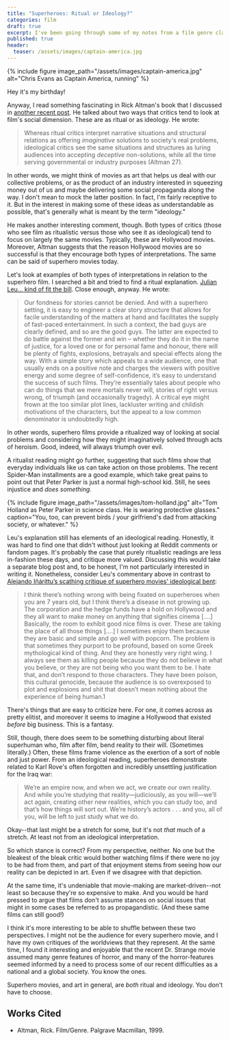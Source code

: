 ```yaml
---
title: "Superheroes: Ritual or Ideology?"
categories: film
draft: true
excerpt: I've been going through some of my notes from a film genre class I took in graduate school. One week, we watched *Shane* and *Yojimbo* as cross-cultural examples of the western, which historically commingled with the samurai film in Japan.
published: true
header:
  teaser: /assets/images/captain-america.jpg
---
```


{% include figure image_path="/assets/images/captain-america.jpg" alt="Chris Evans as Captain America, running" %}

Hey it's my birthday!

Anyway, I read something fascinating in Rick Altman's book that I discussed in [another recent post](/film/men/). He talked about two ways that critics tend to look at film's social dimension. These are as ritual or as ideology. He wrote:

> Whereas ritual critics interpret narrative situations and structural relations as offering *imaginative* solutions to society's real problems, ideological critics see the same situations and structures as luring audiences into accepting *deceptive* non-solutions, while all the time serving governmental or industry purposes (Altman 27).

In other words, we might think of movies as art that helps us deal with our collective problems, or as the product of an industry interested in squeezing money out of us and maybe delivering some social propaganda along the way. I don't mean to mock the latter position. In fact, I'm fairly receptive to it. But in the interest in making some of these ideas as understandable as possible, that's generally what is meant by the term "ideology."

He makes another interesting comment, though. Both types of critics (those who see film as ritualistic versus those who see it as ideological) tend to focus on largely the same movies. Typically, these are Hollywood movies. Moreover, Altman suggests that the reason Hollywood movies are so successful is that they encourage both types of interpretations. The same can be said of superhero movies today.

Let's look at examples of both types of interpretations in relation to the superhero film. I searched a bit and tried to find a ritual explanation. [Julian Leu... kind of fit the bill](https://tmff.net/why-are-superhero-films-so-popular/). Close enough, anyway. He wrote:

> Our fondness for stories cannot be denied. And with a superhero setting, it is easy to engineer a clear story structure that allows for facile understanding of the matters at hand and facilitates the supply of fast-paced entertainment. In such a context, the bad guys are clearly defined, and so are the good guys. The latter are expected to do battle against the former and win – whether they do it in the name of justice, for a loved one or for personal fame and honour, there will be plenty of fights, explosions, betrayals and special effects along the way. With a simple story which appeals to a wide audience, one that usually ends on a positive note and charges the viewers with positive energy and some degree of self-confidence, it’s easy to understand the success of such films. They’re essentially tales about people who can do things that we mere mortals never will, stories of right versus wrong, of triumph (and occasionally tragedy). A critical eye might frown at the too similar plot lines, lackluster writing and childish motivations of the characters, but the appeal to a low common denominator is undoubtedly high.

In other words, superhero films provide a ritualized way of looking at social problems and considering how they might imaginatively solved through acts of heroism. Good, indeed, will always triumph over evil.

A ritualist reading might go further, suggesting that such films show that everyday individuals like us can take action on those problems. The recent Spider-Man installments are a good example, which take great pains to point out that Peter Parker is just a normal high-school kid. Still, he sees injustice and *does something.*

{% include figure image_path="/assets/images/tom-holland.jpg" alt="Tom Holland as Peter Parker in science class. He is wearing protective glasses." caption="You, too, can prevent birds / your girlfriend's dad from attacking society, or whatever." %}

Leu's explanation still has elements of an ideological reading. Honestly, it was hard to find one that didn't without just looking at Reddit comments or fandom pages. It's probably the case that purely ritualistic readings are less in-fashion these days, and critique more valued. Discussing this would take a separate blog post and, to be honest, I'm not particularly interested in writing it. Nonetheless, consider Leu's commentary above in contrast to [Alejando Iñárittu’s scathing critique of superhero movies' ideological bent](https://deadline.com/2014/10/birdman-director-alejandro-gonzalez-inarritu-writers-interview-852206/):

> I think there’s nothing wrong with being fixated on superheroes when you are 7 years old, but I think there’s a disease in not growing up. The corporation and the hedge funds have a hold on Hollywood and they all want to make money on anything that signifies cinema [....] Basically, the room to exhibit good nice films is over. These are taking the place of all those things [....] I sometimes enjoy them because they are basic and simple and go well with popcorn. The problem is that sometimes they purport to be profound, based on some Greek mythological kind of thing. And they are honestly very right wing. I always see them as killing people because they do not believe in what you believe, or they are not being who you want them to be. I hate that, and don’t respond to those characters. They have been poison, this cultural genocide, because the audience is so overexposed to plot and explosions and shit that doesn’t mean nothing about the experience of being human.1

There's things that are easy to criticize here. For one, it comes across as pretty elitist, and moreover it seems to imagine a Hollywood that existed *before* big business. This is a fantasy.

Still, though, there does seem to be something disturbing about literal superhuman who, film after film, bend reality to their will. (Sometimes literally.) Often, these films frame violence as the exertion of a sort of noble and just power. From an ideological reading, superheroes demonstrate related to Karl Rove's often forgotten and incredibly unsettling justification for the Iraq war:

> We’re an empire now, and when we act, we create our own reality. And while you’re studying that reality—judiciously, as you will—we’ll act again, creating other new realities, which you can study too, and that’s how things will sort out. We’re history’s actors . . . and you, all of you, will be left to just study what we do.

Okay--that last might be a stretch for some, but it's not *that* much of a stretch. At least not from an ideological interpretation.

So which stance is correct? From my perspective, neither. No one but the bleakest of the bleak critic would bother watching films if there were no joy to be had from them, and part of that enjoyment stems from seeing how our reality can be depicted in art. Even if we disagree with that depiction.

At the same time, it's undeniable that movie-making are market-driven--not least so because they're so expensive to make. And you would be hard pressed to argue that films don't assume stances on social issues that might in some cases be referred to as propagandistic. (And these same films can still good!)

I think it's more interesting to be able to shuffle between these two perspectives. I might not be the audience for every superhero movie, and I have my own critiques of the worldviews that they represent. At the same time, I found it interesting and enjoyable that the recent Dr. Strange movie assumed many genre features of horror, and many of the horror-features seemed informed by a need to process some of our recent difficulties as a national and a global society. You know the ones.

Superhero movies, and art in general, are *both* ritual and ideology. You don't have to choose.

## Works Cited
- Altman, Rick. Film/Genre. Palgrave Macmillan, 1999.
